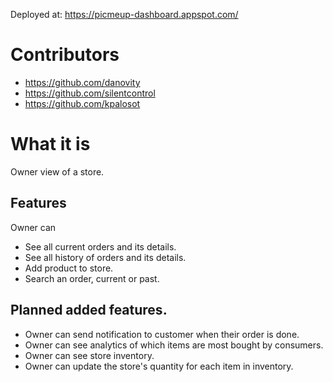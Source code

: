 Deployed at: https://picmeup-dashboard.appspot.com/

# Contributors
* https://github.com/danovity
* https://github.com/silentcontrol
* https://github.com/kpalosot

# What it is
Owner view of a store.

## Features
Owner can
* See all current orders and its details.
* See all history of orders and its details.
* Add product to store.
* Search an order, current or past.

## Planned added features.
* Owner can send notification to customer when their order is done.
* Owner can see analytics of which items are most bought by consumers.
* Owner can see store inventory.
* Owner can update the store's quantity for each item in inventory.
